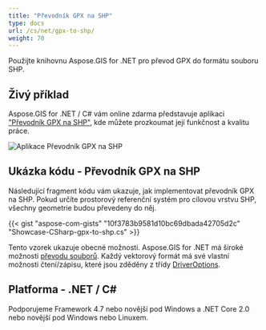 ```yaml
---
title: "Převodník GPX na SHP"
type: docs
url: /cs/net/gpx-to-shp/
weight: 70
---
```


Použijte knihovnu Aspose.GIS for .NET pro převod GPX do formátu souboru SHP.

## **Živý příklad**

Aspose.GIS for .NET / C# vám online zdarma představuje aplikaci ["Převodník GPX na SHP"](https://products.aspose.app/gis/conversion/gpx-to-shp), kde můžete prozkoumat její funkčnost a kvalitu práce.

![Aplikace Převodník GPX na SHP](conversion.png)

## **Ukázka kódu - Převodník GPX na SHP**

Následující fragment kódu vám ukazuje, jak implementovat převodník GPX na SHP. Pokud určíte prostorový referenční systém pro cílovou vrstvu SHP, všechny geometrie budou převedeny do něj. 

{{< gist "aspose-com-gists" "10f3783b9581d10bc69dbada42705d2c" "Showcase-CSharp-gpx-to-shp.cs" >}}

Tento vzorek ukazuje obecné možnosti. Aspose.GIS for .NET má široké možnosti [převodu souborů](https://docs.aspose.com/gis/net/vector-layers/). Každý vektorový formát má své vlastní možnosti čtení/zápisu, které jsou zděděny z třídy [DriverOptions](https://reference.aspose.com/gis/net/aspose.gis/driveroptions).

## **Platforma - .NET / C#**

Podporujeme Framework 4.7 nebo novější pod Windows a .NET Core 2.0 nebo novější pod Windows nebo Linuxem.
